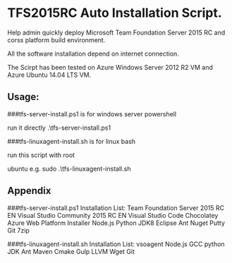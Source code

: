 TFS2015RC Auto Installation Script.
===================================

Help admin quickly deploy Microsoft Team Foundation Server 2015 RC and corss platform build environment.

All the software installation depend on internet connection.

The Scirpt has been tested on Azure Windows Server 2012 R2 VM and Azure Ubuntu 14.04 LTS VM.

Usage:
-------------------------------------------------------------------
###tfs-server-install.ps1 is for windows server powershell

run it directly
	.\tfs-server-install.ps1

###tfs-linuxagent-install.sh is for linux bash

run this script with root

ubuntu e.g.
	sudo .\tfs-linuxagent-install.sh



Appendix
-------------------------------------------------------------------
###tfs-server-install.ps1 Installation List:
	Team Foundation Server 2015 RC EN
	Visual Studio Community 2015 RC EN
	Visual Studio Code
	Chocolatey
	Azure Web Platform Installer
	Node.js
	Python
	JDK8
	Eclipse
	Ant
	Nuget
	Putty
	Git
	7zip

###tfs-linuxagent-install.sh Installation List:
	vsoagent
	Node.js
	GCC
	python
	JDK
	Ant
	Maven
	Cmake
	Gulp
	LLVM
	Wget
	Git